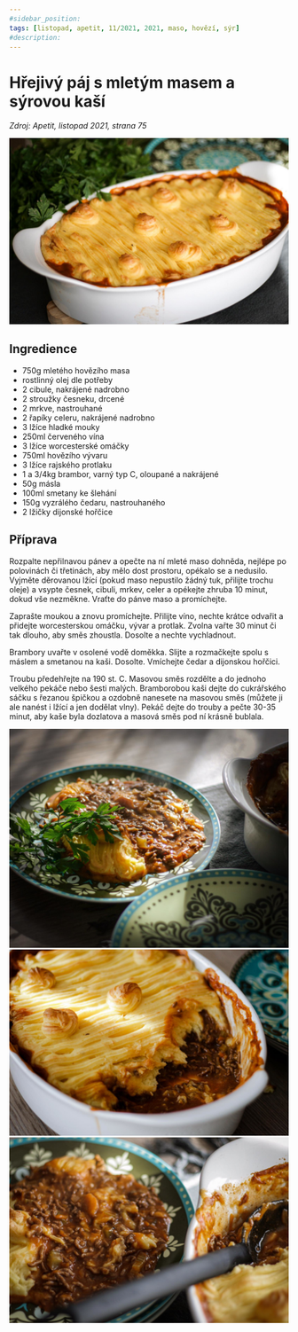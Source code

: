 ```yaml
---
#sidebar_position: 
tags: [listopad, apetit, 11/2021, 2021, maso, hovězí, sýr]
#description:
---
```


# Hřejivý páj s mletým masem a sýrovou kaší

_Zdroj: Apetit, listopad 2021, strana 75_

![Hrejivy paj](./assets/hrejivy-paj.jpeg)

## Ingredience

* 750g mletého hovězího masa
* rostlinný olej dle potřeby
* 2 cibule, nakrájené nadrobno
* 2 stroužky česneku, drcené
* 2 mrkve, nastrouhané
* 2 řapíky celeru, nakrájené nadrobno
* 3 lžíce hladké mouky
* 250ml červeného vína 
* 3 lžíce worcesterské omáčky
* 750ml hovězího vývaru
* 3 lžíce rajského protlaku
* 1 a 3/4kg brambor, varný typ C, oloupané a nakrájené
* 50g másla
* 100ml smetany ke šlehání
* 150g vyzrálého čedaru, nastrouhaného
* 2 lžičky dijonské hořčice

## Příprava

Rozpalte nepřilnavou pánev a opečte na ní mleté maso dohněda, nejlépe po polovinách či třetinách, aby mělo dost prostoru, opékalo se a nedusilo.
Vyjměte děrovanou lžící (pokud maso nepustilo žádný tuk, přilijte trochu oleje) a vsypte česnek, cibuli, mrkev, celer a opékejte zhruba 10 minut, dokud vše nezměkne. Vraťte do pánve maso a promíchejte.

Zaprašte moukou a znovu promíchejte.
Přilijte víno, nechte krátce odvařit a přidejte worcesterskou omáčku, vývar a protlak.
Zvolna vařte 30 minut či tak dlouho, aby směs zhoustla.
Dosolte a nechte vychladnout.

Brambory uvařte v osolené vodě doměkka. Slijte a rozmačkejte spolu s máslem a smetanou na kaši. Dosolte. Vmíchejte čedar a dijonskou hořčici.

Troubu předehřejte na 190 st. C.
Masovou směs rozdělte a do jednoho velkého pekáče nebo šesti malých.
Bramborobou kaši dejte do cukrářského sáčku s řezanou špičkou a ozdobně nanesete na masovou směs (můžete ji ale nanést i lžící a jen dodělat vlny).
Pekáč dejte do trouby a pečte 30-35 minut, aby kaše byla dozlatova a masová směs pod ní krásně bublala.

![Hrejivy paj](./assets/hrejivy-paj-2.jpeg)
![Hrejivy paj](./assets/hrejivy-paj-3.jpeg)
![Hrejivy paj](./assets/hrejivy-paj-4.jpeg)
